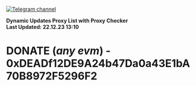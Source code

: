 [![Telegram channel](https://img.shields.io/endpoint?url=https://runkit.io/damiankrawczyk/telegram-badge/branches/master?url=https://t.me/n4z4v0d)](https://t.me/n4z4v0d) 

**Dynamic Updates Proxy List with Proxy Checker**  
**Last Updated: 22.12.23 13:10**

# DONATE (_any evm_) - 0xDEADf12DE9A24b47Da0a43E1bA70B8972F5296F2
